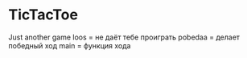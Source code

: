 # TicTacToe
Just another game
loos = не даёт тебе проиграть
pobedaa = делает победный ход
main = функция хода
